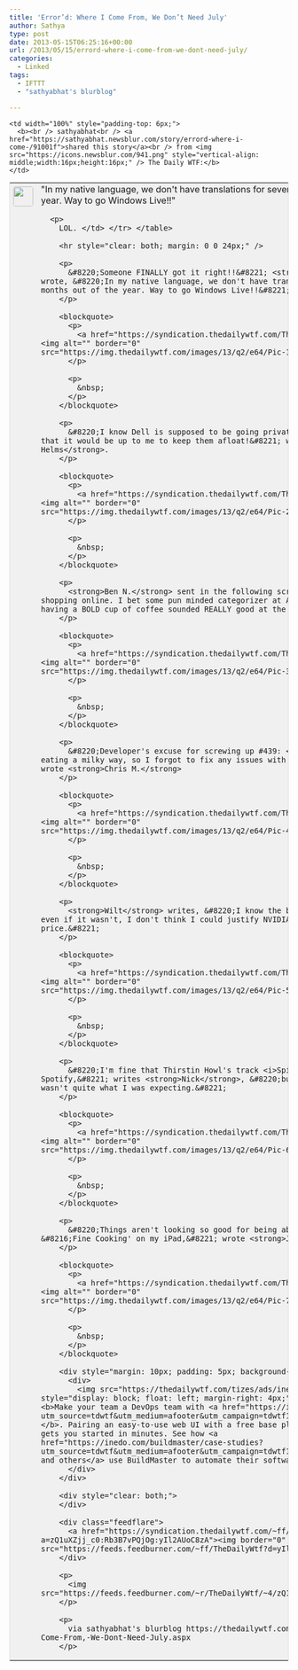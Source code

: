 ```yaml
---
title: 'Error’d: Where I Come From, We Don’t Need July'
author: Sathya
type: post
date: 2013-05-15T06:25:16+00:00
url: /2013/05/15/errord-where-i-come-from-we-dont-need-july/
categories:
  - Linked
tags:
  - IFTTT
  - "sathyabhat's blurblog"

---
```

<table style="border: 1px solid #E0E0E0; margin: 0; padding: 0; background-color: #F0F0F0" valign="top" align="left" cellpadding="0" width="100%">
  <tr>
    <td rowspan="2" style="padding: 6px;width: 36px;white-space:nowrap"  valign="top">
      <img src="https://www.gravatar.com/avatar/1375f202e61682cc4963295f4b0430dc" style="width: 36px; height: 36px; border-radius: 4px;" />
    </td>
    
    <td width="100%" style="padding-top: 6px;">
      <b><br /> sathyabhat<br /> <a href="https://sathyabhat.newsblur.com/story/errord-where-i-come-/91001f">shared this story</a><br /> from <img src="https://icons.newsblur.com/941.png" style="vertical-align: middle;width:16px;height:16px;" /> The Daily WTF:</b>
    </td>
  </tr>
  
  <tr>
    <td>
      "In my native language, we don't have translations for seven months out of the year. Way to go Windows Live!!"</p> 
      
      <p>
        LOL. </td> </tr> </table> 
        
        <hr style="clear: both; margin: 0 0 24px;" />
        
        <p>
          &#8220;Someone FINALLY got it right!!&#8221; <strong>Farz</strong> wrote, &#8220;In my native language, we don't have translations for seven months out of the year. Way to go Windows Live!!&#8221;
        </p>
        
        <blockquote>
          <p>
            <a href="https://syndication.thedailywtf.com/TheDailyWtf#Pic-1"><img alt="" border="0" src="https://img.thedailywtf.com/images/13/q2/e64/Pic-1.png" /></a>
          </p>
          
          <p>
            &nbsp;
          </p>
        </blockquote>
        
        <p>
          &#8220;I know Dell is supposed to be going private, but I didn't know that it would be up to me to keep them afloat!&#8221; writes <strong>James Helms</strong>.
        </p>
        
        <blockquote>
          <p>
            <a href="https://syndication.thedailywtf.com/TheDailyWtf#Pic-2"><img alt="" border="0" src="https://img.thedailywtf.com/images/13/q2/e64/Pic-2.jpg" /></a>
          </p>
          
          <p>
            &nbsp;
          </p>
        </blockquote>
        
        <p>
          <strong>Ben N.</strong> sent in the following screenshot whilst shopping online. I bet some pun minded categorizer at Amazon thought that having a BOLD cup of coffee sounded REALLY good at the time.
        </p>
        
        <blockquote>
          <p>
            <a href="https://syndication.thedailywtf.com/TheDailyWtf#Pic-3"><img alt="" border="0" src="https://img.thedailywtf.com/images/13/q2/e64/Pic-3.png" /></a>
          </p>
          
          <p>
            &nbsp;
          </p>
        </blockquote>
        
        <p>
          &#8220;Developer's excuse for screwing up #439: <i>Sorry, I was eating a milky way, so I forgot to fix any issues with the feed.</i>&#8221; wrote <strong>Chris M.</strong>
        </p>
        
        <blockquote>
          <p>
            <a href="https://syndication.thedailywtf.com/TheDailyWtf#Pic-4"><img alt="" border="0" src="https://img.thedailywtf.com/images/13/q2/e64/Pic-4.png" /></a>
          </p>
          
          <p>
            &nbsp;
          </p>
        </blockquote>
        
        <p>
          <strong>Wilt</strong> writes, &#8220;I know the budget is tight, But even if it wasn't, I don't think I could justify NVIDIA at that price.&#8221;
        </p>
        
        <blockquote>
          <p>
            <a href="https://syndication.thedailywtf.com/TheDailyWtf#Pic-5"><img alt="" border="0" src="https://img.thedailywtf.com/images/13/q2/e64/Pic-5.png" /></a>
          </p>
          
          <p>
            &nbsp;
          </p>
        </blockquote>
        
        <p>
          &#8220;I'm fine that Thirstin Howl's track <i>Spit Boxer</i> isn't on Spotify,&#8221; writes <strong>Nick</strong>, &#8220;but their suggestion wasn't quite what I was expecting.&#8221;
        </p>
        
        <blockquote>
          <p>
            <a href="https://syndication.thedailywtf.com/TheDailyWtf#Pic-6"><img alt="" border="0" src="https://img.thedailywtf.com/images/13/q2/e64/Pic-6.png" /></a>
          </p>
          
          <p>
            &nbsp;
          </p>
        </blockquote>
        
        <p>
          &#8220;Things aren't looking so good for being able to read &#8216;Fine Cooking' on my iPad,&#8221; wrote <strong>Jeff</strong>.
        </p>
        
        <blockquote>
          <p>
            <a href="https://syndication.thedailywtf.com/TheDailyWtf#Pic-6"><img alt="" border="0" src="https://img.thedailywtf.com/images/13/q2/e64/Pic-7.jpg" /></a>
          </p>
          
          <p>
            &nbsp;
          </p>
        </blockquote>
        
        <div style="margin: 10px; padding: 5px; background-color: #eee;">
          <div>
            <img src="https://thedailywtf.com/tizes/ads/inedo40x40.png" style="display: block; float: left; margin-right: 4px;" /> [Advertisement] <b>Make your team a DevOps team with <a href="https://inedo.com/?utm_source=tdwtf&utm_medium=afooter&utm_campaign=tdwtf13q1">BuildMaster</a></b>. Pairing an easy-to-use web UI with a free base platform, BuildMaster gets you started in minutes. See how <a href="https://inedo.com/buildmaster/case-studies?utm_source=tdwtf&utm_medium=afooter&utm_campaign=tdwtf13q1">Allrecipes.com and others</a> use BuildMaster to automate their software delivery.
          </div>
        </div>
        
        <div style="clear: both;">
        </div>
        
        <div class="feedflare">
          <a href="https://syndication.thedailywtf.com/~ff/TheDailyWtf?a=zQ1uXZjj_c0:Rb3B7vPQjOg:yIl2AUoC8zA"><img border="0" src="https://feeds.feedburner.com/~ff/TheDailyWtf?d=yIl2AUoC8zA" /></a>
        </div>
        
        <p>
          <img  src="https://feeds.feedburner.com/~r/TheDailyWtf/~4/zQ1uXZjj_c0"  />
        </p>
        
        <p>
          via sathyabhat's blurblog https://thedailywtf.com/Articles/Where-I-Come-From,-We-Dont-Need-July.aspx
        </p>
